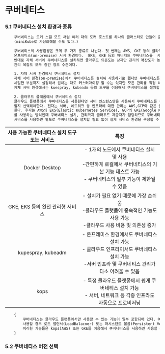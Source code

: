 # 쿠버네티스

### 5.1 쿠버네티스 설치 환경과 종류
```dockerfile
    쿠버네티스는 도커 스웜 모드 처럼 여러 대의 도커 호스트를 하나의 클러스터로 만들어 준다는 점은 같지만 세부적인 기능을 더욱 폭 넓게 제공하고 있다. 
    (miniKube로 가상화해볼 수도 있다.)
    
    쿠버네티스의 사용환경은 크게 두 가지 종류로 나뉜다. 첫 번째는 AWS, GKE 등의 클라우드 플랫폼 환경이고,  두 번째는 자체적으로 보유한 
    온프레미스(on-premise) 서버 환경이다.  EKS, GKE 등의 매니지드 쿠버네티스를  사용하면 클라우드 의존성이 높아지는 반면 관리의 복잡도는 감소한다.
    반대로 자체 서버에 쿠버네티스를 설치하면 클라우드 의존도는 낮지만 관리의 복잡도가 높아진다. AWS와 같은 서버 인프라에 설치시 클라우드 의존성, 
    관리 복잡도 모두 중간 정도 수준이다.
    
    1. 자체 서버 환경에서 쿠버네티스 설치
    자체 서버 환경(on-premise)에서 쿠버네티스를 설치해 사용하기로 했다면 쿠버네티스를 포함한 모든 인프라를 직접 관리해야한다. 쿠버네이트스와 서버 인프라를
    세밀한 부분까지 설정해서 원하는 대로 커스터마이징 할 수는 있지만 모든 관리를 직접 해야 해서 운영 및 유지 보수가 어려울 수도 있다는 단점이 있다.
    자체 서버 환경에서는 kuespray, kubeadm 등의 도구를 이용해서 쿠버네티스를 설치할 수 있다. 
    
    2. 클라우드 플래폼에서 쿠버네티스 설치 
    클라우드 플랫폼에서 쿠버네티스를 사용한다면 서버 인스턴스만을 사용해서 쿠버네티스를 설치할지, 쿠버네티스 자체를 서비스로서 제공하는 매니지드 서비스를 사용
    할지 선택해야한다. 전자는 서버, 네트워크 등 인프라에 대한 관리는 AWS,GCP와 같은 클라우드 제공자에게 맡기되, 쿠버네티스의 설치 및 관리를 직접 수행해야
    한다. 후자는 AWS의 EKS(Elastic Kubernetes Service), GCP의 GKE(Google Kubernetes Engine) 등의 매니지드 서비스를 이용해서 쿠버네티스
    를 사용하는 방식인데 쿠버네티스 설치, 관리까지 클라우드 제공자가 담당하므로 쿠버네티스 관리 및 유지 보수의 비용이 줄어든다. EKS, GKE와 같은 매니지드
    서비스를 사용하면 별도로 쿠버네티스를 설치할 필요 없이 실제 서비스 환경을 구성할 수 있다는 장점이 있다. 
```

    


| 사용 가능한 쿠버네티스 설치 도구 또는 서비스 |                                             특징                                              |
|:-------------------------:|:-------------------------------------------------------------------------------------------:|
|      Docker Desktop       |  - 1개의 노드에서 쿠버네티스 설치 및 사용<br/>-간편하게 로컬에서 쿠버네티스의 기본 기능 테스트 가능<br/>- 쿠버네티스의 일부 기능이 제한될 수 있음   |
|  GKE, EKS 등의 완전 관리형 서비스   |       - 설치가 필요 없기 떄문에 가장 손쉬움 <br/>-클라우드 플랫폼에 종속적인 기능도 사용 가능 <br/>-클라우드 사용 비용 및 의존성 증가       |
|    kupespray, kubeadm     | - 온프레미스 환경에서도 쿠버네티스 설치 가능<br/>- 클라우드 인프라이서도 쿠버네티스 설치 가능<br/>-서버 인프라 및 쿠버네티스 관리가 다소 어려울 수 있음 |
|           kops            |             - 특정 클라우드 플랫폼에서 쉽게 쿠버네티스 설치 가능<br/>- 서버, 네트워크 등 각종 인프라도 자동으로 프로비저닝              |

```dockerfile
    {
        쿠버네티스는 클라우드 플랫폼에서만 사용할 수 있는 기능이 일부 포함되어 있다. 예를 들어 로컬 개발 환경이나 온프레미스 서버에서 쿠버네티스를 설치해서 
        사용할 경우 로드 밸런서(LoadBalacner) 또는 퍼시스턴트 볼륨(Persistent Volume) 등의 기능을 사용하지 못할 수도 있습니다.
        이러한 기능들은 kops(AWS) 또는 GKE를 이용해서 쿠버네티스를 사용하면 사용할 수 있습니다. 
    }
```


### 5.2 쿠버네티스 버전 선택
